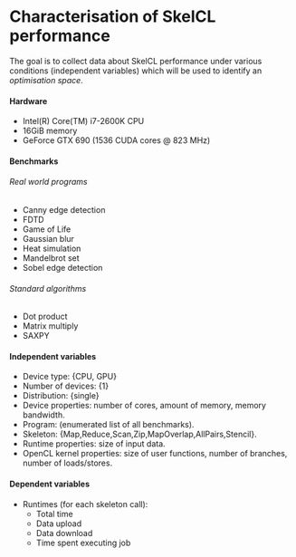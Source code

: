 # Characterisation of SkelCL performance

The goal is to collect data about SkelCL performance under various
conditions (independent variables) which will be used to identify an
*optimisation space*.

#### Hardware
* Intel(R) Core(TM) i7-2600K CPU
* 16GiB memory
* GeForce GTX 690 (1536 CUDA cores @ 823 MHz)

#### Benchmarks
###### Real world programs
  * Canny edge detection
  * FDTD
  * Game of Life
  * Gaussian blur
  * Heat simulation
  * Mandelbrot set
  * Sobel edge detection
###### Standard algorithms
  * Dot product
  * Matrix multiply
  * SAXPY

#### Independent variables
* Device type: {CPU, GPU}
* Number of devices: {1}
* Distribution: {single}
* Device properties: number of cores, amount of memory, memory
  bandwidth.
* Program: (enumerated list of all benchmarks).
* Skeleton: {Map,Reduce,Scan,Zip,MapOverlap,AllPairs,Stencil}.
* Runtime properties: size of input data.
* OpenCL kernel properties: size of user functions, number of
  branches, number of loads/stores.

#### Dependent variables
* Runtimes (for each skeleton call):
  * Total time
  * Data upload
  * Data download
  * Time spent executing job
